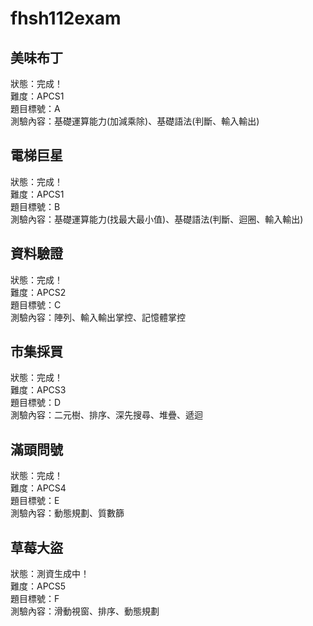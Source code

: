 # fhsh112exam
## 美味布丁
狀態：完成！  
難度：APCS1  
題目標號：A  
測驗內容：基礎運算能力(加減乘除)、基礎語法(判斷、輸入輸出)
## 電梯巨星
狀態：完成！  
難度：APCS1  
題目標號：B  
測驗內容：基礎運算能力(找最大最小值)、基礎語法(判斷、迴圈、輸入輸出)
## 資料驗證
狀態：完成！  
難度：APCS2  
題目標號：C  
測驗內容：陣列、輸入輸出掌控、記憶體掌控
## 市集採買
狀態：完成！  
難度：APCS3  
題目標號：D  
測驗內容：二元樹、排序、深先搜尋、堆疊、遞迴
## 滿頭問號
狀態：完成！  
難度：APCS4  
題目標號：E  
測驗內容：動態規劃、質數篩
## 草莓大盜
狀態：測資生成中！  
難度：APCS5  
題目標號：F  
測驗內容：滑動視窗、排序、動態規劃
